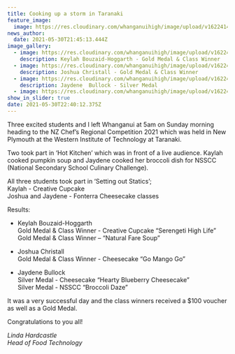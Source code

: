 ```yaml
---
title: Cooking up a storm in Taranaki
feature_image:
  image: https://res.cloudinary.com/whanganuihigh/image/upload/v1622414811/News/1a.NZ_Chef_s_Regional_Competition_2021_3.jpg
news_author:
  date: 2021-05-30T21:45:13.444Z
image_gallery:
  - image: https://res.cloudinary.com/whanganuihigh/image/upload/v1622414835/News/2.NZ_Chef_s_Regional_Competition_2021.jpg
    description: Keylah Bouzaid-Hoggarth - Gold Medal & Class Winner
  - image: https://res.cloudinary.com/whanganuihigh/image/upload/v1622414850/News/3.NZ_Chef_s_Regional_Competition_2021_1.jpg
    description: Joshua Christall - Gold Medal & Class Winner
  - image: https://res.cloudinary.com/whanganuihigh/image/upload/v1622414863/News/4.NZ_Chef_s_Regional_Competition_2021_2.jpg
    description: Jaydene  Bullock - Silver Medal
  - image: https://res.cloudinary.com/whanganuihigh/image/upload/v1622414877/News/1.NZ_Chef_s_Regional_Competition_2021_4.jpg
show_in_slider: true
date: 2021-05-30T22:40:12.375Z
---
```

Three excited students and I left Whanganui at 5am on Sunday morning heading to the NZ Chef’s Regional Competition 2021 which was held in New Plymouth at the Western Institute of Technology at Taranaki.

Two took part in ‘Hot Kitchen’ which was in front of a live audience. Kaylah cooked pumpkin soup and Jaydene cooked her broccoli dish for NSSCC (National Secondary School Culinary Challenge).

All three students took part in ‘Setting out Statics’;  
Kaylah - Creative Cupcake  
Joshua and Jaydene - Fonterra Cheesecake classes 

Results:
* Keylah Bouzaid-Hoggarth  
Gold Medal & Class Winner - Creative Cupcake “Serengeti High Life”  
Gold Medal & Class Winner – “Natural Fare Soup”

* Joshua Christall  
Gold Medal & Class Winner - Cheesecake “Go Mango Go”

* Jaydene  Bullock  
Silver Medal - Cheesecake “Hearty Blueberry Cheesecake”  
Silver Medal - NSSCC “Broccoli Daze”

It was a very successful day and the class winners received a $100 voucher as well as a Gold Medal.

Congratulations to you all!

*Linda Hardcastle  
Head of Food Technology*
